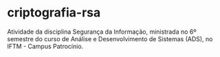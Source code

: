 # criptografia-rsa
Atividade da disciplina Segurança da Informação, ministrada no 6º semestre do curso de Análise e Desenvolvimento de Sistemas (ADS), no IFTM - Campus Patrocínio. 
